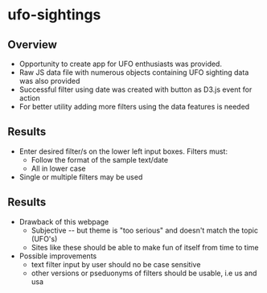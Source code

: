 # ufo-sightings

## Overview
* Opportunity to create app for UFO enthusiasts was provided.
* Raw JS data file with numerous objects containing UFO sighting data was also provided 
* Successful filter using date was created with button as D3.js event for action 
* For better utility adding more filters using the data features is needed 

## Results
* Enter desired filter/s on the lower left input boxes. Filters must:
    * Follow the format of the sample text/date
    * All in lower case
* Single or multiple filters may be used

## Results
* Drawback of this webpage
    * Subjective -- but theme is "too serious" and doesn't match the topic (UFO's)
    * Sites like these should be able to make fun of itself from time to time
* Possible improvements
    * text filter input by user should no be case sensitive
    * other versions or pseduonyms of filters should be usable, i.e us and usa